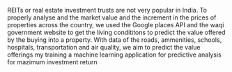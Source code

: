 REITs or  real estate investment trusts are not very popular in India. 
To properly analyse and the market value and the increment in the prices of properties across the country, we used the Google places API and the waqi government website to get the living condititons to predict the value offered by the buying into a property. With data of the roads, ammenities, schools, hospitals, transportation and air quality, we aim to predict the value offerings my training a machine learning application for predictive analysis for mazimum investment return 
